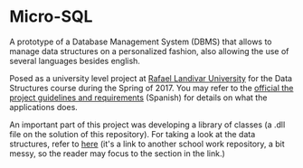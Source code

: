 # Micro-SQL

A prototype of a Database Management System (DBMS) that allows to manage data structures on a personalized fashion, also allowing the use of several languages besides english. 

Posed as a university level project at [Rafael Landivar University](http://principal.url.edu.gt/) for the Data Structures course during the Spring of 2017. You may refer to the [official the project guidelines and requirements](../master/Proyecto%20ED1%20Final.pdf) (Spanish) for details on what the applications does. 

An important part of this project was developing a library of classes (a .dll file on the solution of this repository). For taking a look at the data structures, refer to [here](https://github.com/josealvarez97/Estructura-de-Datos-1-Lab/tree/master/Lab%203/DataStructuresURL_3.0) (it's a link to another school work repository, a bit messy, so the reader may focus to the section in the link.)
